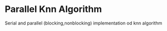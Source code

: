 # Parallel Knn Algorithm

Serial and parallel (blocking,nonblocking) implementation od knn algorithm

